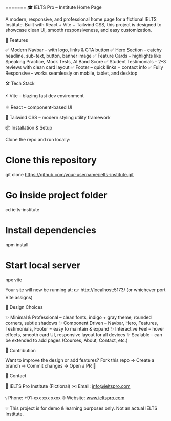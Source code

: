 =======
🎓 IELTS Pro – Institute Home Page

A modern, responsive, and professional home page for a fictional IELTS Institute.
Built with React + Vite + Tailwind CSS, this project is designed to showcase clean UI, smooth responsiveness, and easy customization.

🚀 Features

✅ Modern Navbar – with logo, links & CTA button
✅ Hero Section – catchy headline, sub-text, button, banner image
✅ Feature Cards – highlights like Speaking Practice, Mock Tests, AI Band Score
✅ Student Testimonials – 2–3 reviews with clean card layout
✅ Footer – quick links + contact info
✅ Fully Responsive – works seamlessly on mobile, tablet, and desktop

🛠️ Tech Stack

⚡ Vite
 – blazing fast dev environment

⚛️ React
 – component-based UI

🎨 Tailwind CSS
 – modern styling utility framework

📦 Installation & Setup

Clone the repo and run locally:

# Clone this repository
git clone https://github.com/your-username/ielts-institute.git

# Go inside project folder
cd ielts-institute

# Install dependencies
npm install

# Start local server
npx vite


Your site will now be running at:
👉 http://localhost:5173/ (or whichever port Vite assigns)

🎨 Design Choices

✨ Minimal & Professional – clean fonts, indigo + gray theme, rounded corners, subtle shadows
✨ Component Driven – Navbar, Hero, Features, Testimonials, Footer = easy to maintain & expand
✨ Interactive Feel – hover effects, smooth card UI, responsive layout for all devices
✨ Scalable – can be extended to add pages (Courses, About, Contact, etc.)

🤝 Contribution

Want to improve the design or add features?
Fork this repo → Create a branch → Commit changes → Open a PR 🚀

📧 Contact

📍 IELTS Pro Institute (Fictional)
✉️ Email: info@ieltspro.com

📞 Phone: +91-xxx xxx xxxx
🌐 Website: www.ieltspro.com

💡 This project is for demo & learning purposes only. Not an actual IELTS Institute.

